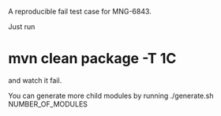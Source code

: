 A reproducible fail test case for MNG-6843.

Just run 
# mvn clean package -T 1C
and watch it fail.

You can generate more child modules by running
./generate.sh NUMBER_OF_MODULES
